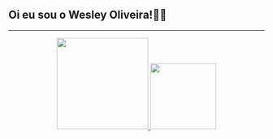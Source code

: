## Oi eu sou o Wesley Oliveira!👨‍💻
<hr>


<div align="center">
  <a href="https://github.com/wboliveira">
  <img height="180em" src="https://github-readme-stats.vercel.app/api?username=wboliveira&show_icons=true&theme=tokyonight&include_all_commits=true&count_private=true"/>
  <img height="130em" src="https://github-readme-stats.vercel.app/api/top-langs/?username=wboliveira&layout=compact&langs_count=7&theme=tokyonight"/>

</div>
